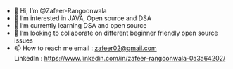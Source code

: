 - 👋 Hi, I’m @Zafeer-Rangoonwala
- 👀 I’m interested in JAVA, Open source and DSA
- 🌱 I’m currently learning DSA and open source
- 💞️ I’m looking to collaborate on different beginner friendly open source issues 
- 📫 How to reach me 
      email : zafeer02@gmail.com  
      LinkedIn : https://www.linkedin.com/in/zafeer-rangoonwala-0a3a64202/
      
<!---
Zafeer-R/Zafeer-R is a ✨ special ✨ repository because its `README.md` (this file) appears on your GitHub profile.
You can click the Preview link to take a look at your changes.
--->
